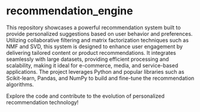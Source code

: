 # recommendation_engine

This repository showcases a powerful recommendation system built to provide personalized suggestions based on user behavior and preferences. Utilizing collaborative filtering and matrix factorization techniques such as NMF and SVD, this system is designed to enhance user engagement by delivering tailored content or product recommendations. It integrates seamlessly with large datasets, providing efficient processing and scalability, making it ideal for e-commerce, media, and service-based applications. The project leverages Python and popular libraries such as Scikit-learn, Pandas, and NumPy to build and fine-tune the recommendation algorithms.

Explore the code and contribute to the evolution of personalized recommendation technology!
